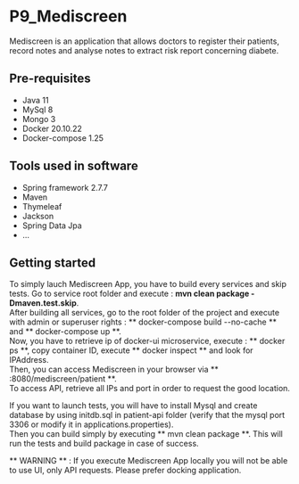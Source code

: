 # P9_Mediscreen

Mediscreen is an application that allows doctors to register their patients, record notes and analyse notes to extract risk report concerning diabete. 

## Pre-requisites

* Java 11
* MySql 8
* Mongo 3
* Docker 20.10.22
* Docker-compose 1.25

## Tools used in software

* Spring framework 2.7.7
* Maven
* Thymeleaf 
* Jackson
* Spring Data Jpa
* ...
     
## Getting started

To simply lauch Mediscreen App, you have to build every services and skip tests. Go to service root folder and execute : **mvn clean package -Dmaven.test.skip**.  
After building all services, go to the root folder of the project and execute with admin or superuser rights : ** docker-compose build --no-cache ** and ** docker-compose up **.  
Now, you have to retrieve ip of docker-ui microservice, execute : ** docker ps **, copy container ID, execute ** docker inspect <containerID> ** and look for IPAddress.  
Then, you can access Mediscreen in your browser via ** <docker-uiIP>:8080/mediscreen/patient **.  
To access API, retrieve all IPs and port in order to request the good location.  
   
If you want to launch tests, you will have to install Mysql and create database by using initdb.sql in patient-api folder (verify that the mysql port 3306 or modify it in applications.properties).  
Then you can build simply by executing ** mvn clean package **. This will run the tests and build package in case of success.  

** WARNING ** : If you execute Mediscreen App locally you will not be able to use UI, only API requests. Please prefer docking application.  
